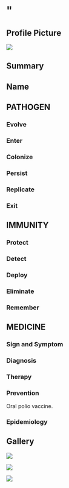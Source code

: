 # "

## Profile Picture

![](1.jpeg)

## Summary

## Name

## PATHOGEN

### Evolve

### Enter

### Colonize

### Persist

### Replicate

### Exit

## IMMUNITY

### Protect

### Detect

### Deploy

### Eliminate

### Remember

## MEDICINE

### Sign and Symptom

### Diagnosis

### Therapy

### Prevention

Oral polio vaccine.

### Epidemiology

## Gallery

![](2.jpeg)

![](3.jpeg)

![](4.jpeg)
